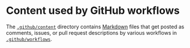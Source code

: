 # Content used by GitHub workflows

The [`.github/content`](.) directory contains [Markdown] files that get
posted as comments, issues, or pull request descriptions by various
workflows in [`.github/workflows`](../workflows).

[markdown]: https://docs.github.com/en/get-started/writing-on-github/getting-started-with-writing-and-formatting-on-github/about-writing-and-formatting-on-github
